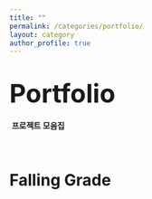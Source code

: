 ```yaml
---
title: ""
permalink: /categories/portfolio/
layout: category
author_profile: true
---
```


# <span style="font-size: 45px">Portfolio</span>

​	**프로젝트 모음집**

<br>

# Falling Grade

